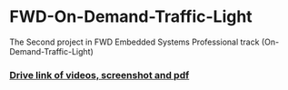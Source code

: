 # FWD-On-Demand-Traffic-Light
The Second project in FWD Embedded Systems Professional track (On-Demand-Traffic-Light)

### [Drive link of videos, screenshot and pdf](https://drive.google.com/drive/folders/1Nvwy36qgpyjDUZBsl_BNZCd606mp8MpZ?usp=sharing)
